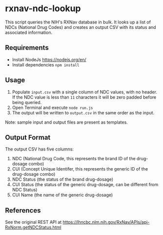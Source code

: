# rxnav-ndc-lookup

This script queries the NIH's RXNav database in bulk. It looks up a list of NDCs (National Drug Codes) and creates an output CSV with its status and associated information.

## Requirements

- Install NodeJs <https://nodejs.org/en/>
- Install dependencies `npm install`

## Usage

1. Populate `input.csv` with a single column of NDC values, with no header. If the NDC value is less than `11` characters it will be zero padded before being queried.
2. Open Terminal and execute `node run.js`
3. The output will be written to `output.csv` in the same order as the input.

Note: sample input and output files are present as templates. 

## Output Format

The output CSV has five columns:

1. NDC (National Drug Code, this represents the brand ID of the drug-dosage combo)
2. CUI (Concept Unique Identifer, this represents the generic ID of the drug-dosage combo)
3. NDC Status (the status of the brand drug-dosage)
4. CUI Status (the status of the generic drug-dosage, can be different from NDC Status)
5. CUI Name (the name of the generic drug-dosage)

## References

See the original REST API at <https://lhncbc.nlm.nih.gov/RxNav/APIs/api-RxNorm.getNDCStatus.html>
